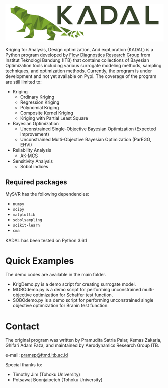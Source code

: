 <img src="https://github.com/flowdiagnosticsitb/KADAL/blob/master/images/kadal.jpg" width="700">

Kriging for Analysis, Design optimization, And expLoration (KADAL) is a Python program developed by [Flow Diagnostics Research Group](https://flowdiagnostics.ftmd.itb.ac.id "Our Lab's Homepage") from Institut Teknologi Bandung (ITB) that contains collections of Bayesian Optimization tools including various surrogate modeling methods, sampling techniques, and optimization methods.
Currently, the program is under development and not yet available on Pypi. The coverage of the program are still limited to:

* Kriging
  * Ordinary Kriging
  * Regression Kriging
  * Polynomial Kriging
  * Composite Kernel Kriging
  * Kriging with Partial Least Square
* Bayesian Optimization
  * Unconstrained Single-Objective Bayesian Optimization (Expected Improvement)
  * Unconstrained Multi-Objective Bayesian Optimization (ParEGO, EHVI)
* Reliability Analysis
  * AK-MCS
* Sensitivity Analysis
  * Sobol indices
  
## Required packages
MySVR has the following dependencies:

* `numpy`
* `scipy`
* `matplotlib`
* `sobolsampling`
* `scikit-learn`
* `cma`

KADAL has been tested on Python 3.6.1

# Quick Examples
The demo codes are available in the main folder. 
* KrigDemo.py is a demo script for creating surrogate model.
* MOBOdemo.py is a demo script for performing unconstrained multi-objective optimization for Schaffer test function.
* SOBOdemo.py is a demo script for performing unconstrained single objective optimization for Branin test function.

# Contact
The original program was written by Pramudita Satria Palar, Kemas Zakaria, Ghifari Adam Faza, and maintained by Aerodynamics Research Group ITB. 

e-mail: pramsp@ftmd.itb.ac.id

Special thanks to:
- Timothy Jim (Tohoku University)
- Potsawat Boonjaipetch (Tohoku University)
